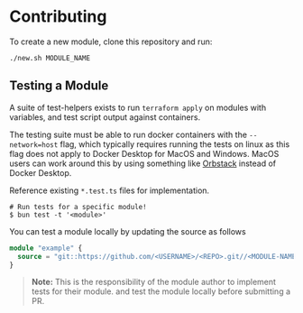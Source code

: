 # Contributing

To create a new module, clone this repository and run:

```shell
./new.sh MODULE_NAME
```

## Testing a Module

A suite of test-helpers exists to run `terraform apply` on modules with variables, and test script output against containers.

The testing suite must be able to run docker containers with the `--network=host` flag, which typically requires running the tests on linux as this flag does not apply to Docker Desktop for MacOS and Windows. MacOS users can work around this by using something like [Orbstack](https://orbstack.dev/) instead of Docker Desktop.

Reference existing `*.test.ts` files for implementation.

```shell
# Run tests for a specific module!
$ bun test -t '<module>'
```

You can test a module locally by updating the source as follows

```tf
module "example" {
  source = "git::https://github.com/<USERNAME>/<REPO>.git//<MODULE-NAME>?ref=<BRANCH-NAME>"
}
```

> **Note:** This is the responsibility of the module author to implement tests for their module. and test the module locally before submitting a PR.
